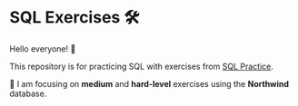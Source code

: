 # SQL Exercises 🛠️  

Hello everyone! 👋  

This repository is for practicing SQL with exercises from [SQL Practice](https://www.sql-practice.com/).  

📌 I am focusing on **medium** and **hard-level** exercises using the **Northwind** database.  
